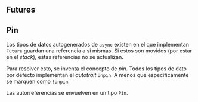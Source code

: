 ## Futures

## Pin

Los tipos de datos autogenerados de `async` existen en el que implementan `Future` guardan una referencia a si mismas. Si estos son movidos (por estar en el *stack*), estas referencias no se actualizan.

Para resolver esto, se inventa el concepto de *pin*. Todos los tipos de dato por defecto implementan el *autotrait* `Unpin`. A menos que específicamente se marquen como `!Unpin`.

Las autorreferencias se envuelven en un tipo `Pin`.

##
